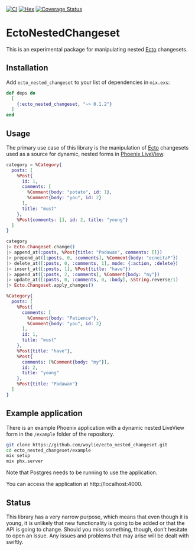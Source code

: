 [![CI](https://github.com/woylie/ecto_nested_changeset/actions/workflows/ci.yml/badge.svg)](https://github.com/woylie/ecto_nested_changeset/actions/workflows/ci.yml) [![Hex](https://img.shields.io/hexpm/v/ecto_nested_changeset)](https://hex.pm/packages/ecto_nested_changeset) [![Coverage Status](https://coveralls.io/repos/github/woylie/ecto_nested_changeset/badge.svg?branch=main)](https://coveralls.io/github/woylie/ecto_nested_changeset?branch=main)

# EctoNestedChangeset

This is an experimental package for manipulating nested
[Ecto](https://github.com/elixir-ecto/ecto) changesets.

## Installation

Add `ecto_nested_changeset` to your list of dependencies in `mix.exs`:

```elixir
def deps do
  [
    {:ecto_nested_changeset, "~> 0.1.2"}
  ]
end
```

## Usage

The primary use case of this library is the manipulation of
[Ecto](https://github.com/elixir-ecto/ecto) changesets
used as a source for dynamic, nested forms in
[Phoenix LiveView](https://github.com/phoenixframework/phoenix_live_view).

```elixir
category = %Category{
  posts: [
    %Post{
      id: 1,
      comments: [
        %Comment{body: "potato", id: 1},
        %Comment{body: "you", id: 2}
      ],
      title: "must"
    },
    %Post{comments: [], id: 2, title: "young"}
  ]
}

category
|> Ecto.Changeset.change()
|> append_at(:posts, %Post{title: "Padawan", comments: []})
|> prepend_at([:posts, 0, :comments], %Comment{body: "ecneitaP"})
|> delete_at([:posts, 0, :comments, 1], mode: {:action, :delete})
|> insert_at([:posts, 1], %Post{title: "have"})
|> append_at([:posts, 2, :comments], %Comment{body: "my"})
|> update_at([:posts, 0, :comments, 0, :body], &String.reverse/1)
|> Ecto.Changeset.apply_changes()

%Category{
  posts: [
    %Post{
      comments: [
        %Comment{body: "Patience"},
        %Comment{body: "you", id: 2}
      ],
      id: 1,
      title: "must"
    },
    %Post{title: "have"},
    %Post{
      comments: [%Comment{body: "my"}],
      id: 2,
      title: "young"
    },
    %Post{title: "Padawan"}
  ]
}
```

## Example application

There is an example Phoenix application with a dynamic nested LiveView form in
the `/example` folder of the repository.

```bash
git clone https://github.com/woylie/ecto_nested_changeset.git
cd ecto_nested_changeset/example
mix setup
mix phx.server
```

Note that Postgres needs to be running to use the application.

You can access the application at http://localhost:4000.

## Status

This library has a very narrow purpose, which means that even though it is
young, it is unlikely that new functionality is going to be added or that the
API is going to change. Should you miss something, though, don't hesitate to
open an issue. Any issues and problems that may arise will be dealt with
swiftly.
